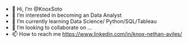- 👋 Hi, I’m @KnoxSoto
- 👀 I’m interested in becoming an Data Analyst
- 🌱 I’m currently learning Data Science/ Python/SQL/Tableau
- 💞️ I’m looking to collaborate on ...
- 📫 How to reach me https://www.linkedin.com/in/knox-nethan-aviles/

<!---
KnoxSoto/KnoxSoto is a ✨ special ✨ repository because its `README.md` (this file) appears on your GitHub profile.
You can click the Preview link to take a look at your changes.
--->
